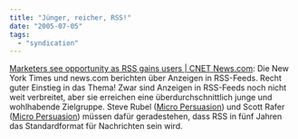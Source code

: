 ```yaml
---
title: "Jünger, reicher, RSS!"
date: "2005-07-05"
tags: 
  - "syndication"
---
```


[Marketers see opportunity as RSS gains users | CNET News.com](http://news.com.com/Marketers+see+opportunity+as+RSS+gains+users/2100-1032_3-5773854.html?tag=nefd.top): Die New York Times und news.com berichten über Anzeigen in RSS-Feeds. Recht guter Einstieg in das Thema! Zwar sind Anzeigen in RSS-Feeds noch nicht weit verbreitet, aber sie erreichen eine überdurchschnittlich junge und wohlhabende Zielgruppe. Steve Rubel ([Micro Persuasion](http://steverubel.typepad.com/micropersuasion/)) und Scott Rafer ([Micro Persuasion](http://steverubel.typepad.com/micropersuasion/)) müssen dafür geradestehen, dass RSS in fünf Jahren das Standardformat für Nachrichten sein wird.
